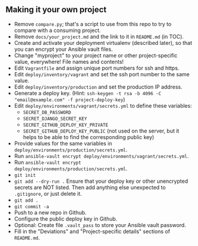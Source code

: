 ## Making it your own project

* Remove `compare.py`; that's a script to use from this repo to try to compare
  with a consuming project.
* Remove `docs/your_project.md` and the link to it in `README.md` (in TOC).
* Create and activate your deployment virtualenv (described later), so that
  you can encrypt your Ansible vault files.
* Change "myproject" to your project name or other project-specific value,
  everywhere!  File names and contents!
* Edit `Vagrantfile` and assign unique port numbers for ssh and https.
* Edit `deploy/inventory/vagrant` and set the ssh port number to the same value.
* Edit `deploy/inventory/production` and set the production IP address.
* Generate a deploy key.
  (Hint: `ssh-keygen -t rsa -b 4096 -C "email@example.com" -f project-deploy-key`)
* Edit `deploy/environments/vagrant/secrets.yml` to define these variables:
  * `SECRET_DB_PASSWORD`
  * `SECRET_DJANGO_SECRET_KEY`
  * `SECRET_GITHUB_DEPLOY_KEY_PRIVATE`
  * `SECRET_GITHUB_DEPLOY_KEY_PUBLIC` (not used on the server, but it helps to be
     able to find the corresponding public key)
* Provide values for the same variables in `deploy/environments/production/secrets.yml`.
* Run `ansible-vault encrypt deploy/environments/vagrant/secrets.yml`.
* Run `ansible-vault encrypt deploy/environments/production/secrets.yml`.
* `git init`
* `git add --dry-run .`
  Ensure that your deploy key or other unencrypted secrets are NOT listed.  Then add 
  anything else unexpected to `.gitignore`, or just delete it.
* `git add .`
* `git commit -a`
* Push to a new repo in Github.
* Configure the public deploy key in Github.
* Optional: Create file `.vault_pass` to store your Ansible vault password.
* Fill in the "Deviations" and "Project-specific details" sections of `README.md`.
